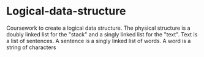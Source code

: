 # Logical-data-structure
Coursework to create a logical data structure. The physical structure is a doubly linked list for the "stack" and a singly linked list for the "text".  Text is a list of sentences. A sentence is a singly linked list of words. A word is a string of characters
